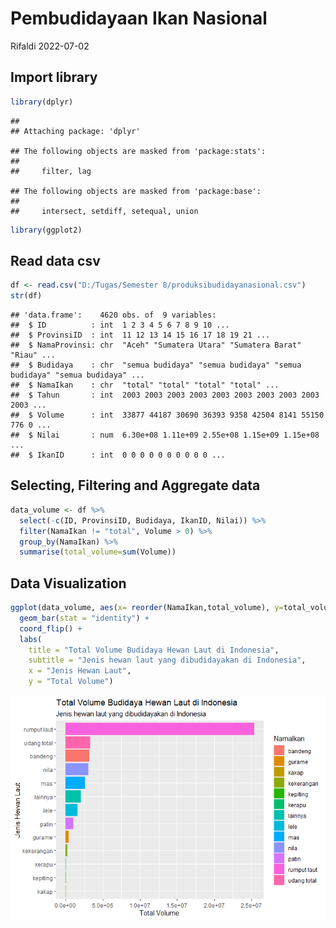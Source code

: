 Pembudidayaan Ikan Nasional
================
Rifaldi
2022-07-02

## Import library

``` r
library(dplyr)
```

    ## 
    ## Attaching package: 'dplyr'

    ## The following objects are masked from 'package:stats':
    ## 
    ##     filter, lag

    ## The following objects are masked from 'package:base':
    ## 
    ##     intersect, setdiff, setequal, union

``` r
library(ggplot2)
```

## Read data csv

``` r
df <- read.csv("D:/Tugas/Semester 8/produksibudidayanasional.csv")
str(df)
```

    ## 'data.frame':    4620 obs. of  9 variables:
    ##  $ ID          : int  1 2 3 4 5 6 7 8 9 10 ...
    ##  $ ProvinsiID  : int  11 12 13 14 15 16 17 18 19 21 ...
    ##  $ NamaProvinsi: chr  "Aceh" "Sumatera Utara" "Sumatera Barat" "Riau" ...
    ##  $ Budidaya    : chr  "semua budidaya" "semua budidaya" "semua budidaya" "semua budidaya" ...
    ##  $ NamaIkan    : chr  "total" "total" "total" "total" ...
    ##  $ Tahun       : int  2003 2003 2003 2003 2003 2003 2003 2003 2003 2003 ...
    ##  $ Volume      : int  33877 44187 30690 36393 9358 42504 8141 55150 776 0 ...
    ##  $ Nilai       : num  6.30e+08 1.11e+09 2.55e+08 1.15e+09 1.15e+08 ...
    ##  $ IkanID      : int  0 0 0 0 0 0 0 0 0 0 ...

## Selecting, Filtering and Aggregate data

``` r
data_volume <- df %>% 
  select(-c(ID, ProvinsiID, Budidaya, IkanID, Nilai)) %>% 
  filter(NamaIkan != "total", Volume > 0) %>% 
  group_by(NamaIkan) %>% 
  summarise(total_volume=sum(Volume))
```

## Data Visualization

``` r
ggplot(data_volume, aes(x= reorder(NamaIkan,total_volume), y=total_volume, fill=NamaIkan)) +
  geom_bar(stat = "identity") +
  coord_flip() +
  labs(
    title = "Total Volume Budidaya Hewan Laut di Indonesia",
    subtitle = "Jenis hewan laut yang dibudidayakan di Indonesia",
    x = "Jenis Hewan Laut",
    y = "Total Volume")
```

![](README_files/figure-gfm/Visualize-1.png)<!-- -->

